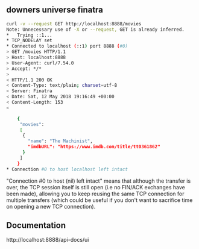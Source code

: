 downers universe finatra
------------------------

```bash
curl -v --request GET http://localhost:8888/movies
Note: Unnecessary use of -X or --request, GET is already inferred.
*   Trying ::1...
* TCP_NODELAY set
* Connected to localhost (::1) port 8888 (#0)
> GET /movies HTTP/1.1
> Host: localhost:8888
> User-Agent: curl/7.54.0
> Accept: */*
>
< HTTP/1.1 200 OK
< Content-Type: text/plain; charset=utf-8
< Server: Finatra
< Date: Sat, 12 May 2018 19:16:49 +00:00
< Content-Length: 153
<

    {
     "movies":
     [
      {
        "name": "The Machinist",
        "imdbURL": "https://www.imdb.com/title/tt0361862"
      }
     ]
    }
* Connection #0 to host localhost left intact
```

"Connection #0 to host (nil) left intact" means that although the transfer is over, the TCP session itself is still open (i.e no FIN/ACK exchanges have been made), allowing you to keep reusing the same TCP connection for multiple transfers (which could be useful if you don't want to sacrifice time on opening a new TCP connection).


Documentation
-------------

http://localhost:8888/api-docs/ui